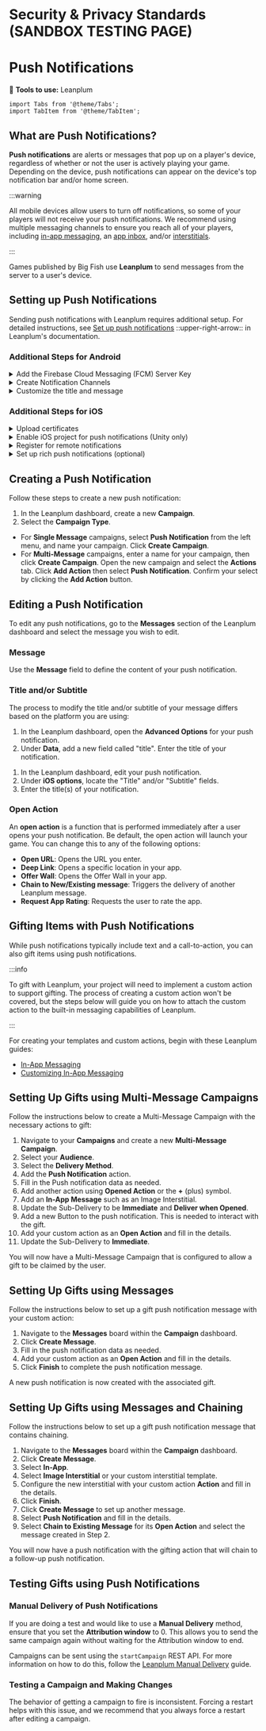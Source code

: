 # Security & Privacy Standards (SANDBOX TESTING PAGE)

# Push Notifications

:small_blue_diamond: **Tools to use:** Leanplum

```mdx-code-block
import Tabs from '@theme/Tabs';
import TabItem from '@theme/TabItem';
```

## What are Push Notifications? 

**Push notifications** are alerts or messages that pop up on a player's device, regardless of whether or not the user is actively playing your game. Depending on the device, push notifications can appear on the device's top notification bar and/or home screen. 

:::warning

All mobile devices allow users to turn off notifications, so some of your players will not receive your push notifications. We recommend using multiple messaging channels to ensure you reach all of your players, including [in-app messaging](./feature-inapp-messaging), an [app inbox](./feature-app-inbox.md), and/or [interstitials](./feature-interstitials.md).

:::

Games published by Big Fish use **Leanplum** to send messages from the server to a user's device. 

## Setting up Push Notifications

Sending push notifications with Leanplum requires additional setup. For detailed instructions, see [Set up push notifications](https://docs.leanplum.com/docs/set-up-push-notifications) ::upper-right-arrow:: in Leanplum's documentation. 

### Additional Steps for Android

<details>
  <summary>Add the Firebase Cloud Messaging (FCM) Server Key</summary>

Leanplum uses the Firebase Cloud Messaging service to deliver push notifications on Android devices. Because of this, add the FCM Server key to Leanplum's App Settings:

1. Retrieve and copy your FCM Server Key. 
  - In the Firebase console, click the gear icon next to **Overview**.
  - Go to **Project Settings**.
  - In your project's settings, go to the **Cloud Messaging** tab. In this section, you will find your **Server key**, which is your FCM Server Key.
2. In the Leanplum Dashboard, go to your **App Settings**.
3. Click on **Keys & Settings**.
4. In the left pane, open the **Push Notifications** tab.
5. Paste the FCM key from step 1 into the **Google API key** field.
</details>

<details>
  <summary>Create Notification Channels</summary>

You must define at least one default notification channel before you can start sending push notifications to your players through Leanplum. Use the ``addAndroidNotificationChannel`` and ``deleteAndroidNotificationChannel`` methods of the Leanplum API to add the notification channel(s) you would like to be accessible in the Leanplum dashboard. 

For more information, see Leanplum's documentation:

- [Android notification channels](https://docs.leanplum.com/docs/android-notification-channels) ::upper-right-arrow::
- [addAndroidNotificationChannel Method](https://docs.leanplum.com/reference/post_api-action-addandroidnotificationchannel) ::upper-right-arrow::
- [getAndroidNotificationChannel Method](https://docs.leanplum.com/reference/get_api-action-getandroidnotificationchannels) ::upper-right-arrow::
- [deleteAndroidNotificationChannel Method](https://docs.leanplum.com/reference/post_api-action-deleteandroidnotificationchannel) ::upper-right-arrow::

</details>

<details>
  <summary>Customize the title and message</summary>

By default, Android automatically uses your app's name as the title of push notifications. In addition, the contents of the message is empty. To modify the title and message of your push notification:

1. In the Leanplum dashboard, open the **Advanced Options** for your push notification.
2. Under **Data**, add a new field called "title". Enter the title of your notification.
3. Add a field called "message". Enter the message contents of your notification.

:::info

The above steps will change the title for a _single_ push notification. To apply this to all push notifications, [implement a push customizer](https://docs.leanplum.com/docs/customize-push-notifications-for-android#2-implement-the-push-customizer) ::upper-right-arrow::.

:::

For more information, see [Customize Android push notifications](https://docs.leanplum.com/docs/customize-push-notifications-for-android) ::upper-right-arrow:: in Leanplum's documentation.

</details>

### Additional Steps for iOS

<details>
  <summary>Upload certificates</summary>

Leanplum uses the Apple Push Notification service (APNs) to deliver push notifications on iOS devices. To complete setup, you must upload your iOS certificates to Leanplum:

1. Log in to your Apple Developer Portal provisioning profile.
2. In the **Identifiers > App IDs** section, select your app.
3. Click **Edit**, and enable **Push Notifications**.
4. Click **Create Certificate** for each of the Development and Production certificates and follow the onscreen instructions. _Do not reuse existing certificates_
5. Download the new certificate files.
6. In the Leanplum Dashboard, go to your **App Settings**.
7. Click on **Keys & Settings**.
8. In the left pane, open the **Push Notifications** tab.
9. Upload your .p12 certificates.

</details>

<details>
  <summary>Enable iOS project for push notifications (Unity only)</summary>

You need to enable your iOS project for push notifications. Add the **Push Notifications Capability** to the exported iOS project from Unity, either manually from Xcode or through a post-processor build script from Unity.

</details>

<details>
  <summary>Register for remote notifications</summary>

APNs must know the address of a user’s device before it can send notifications to that device. When you register your app with APNs, you will receive a globally unique device token, which is essentially the address of your app on the current device.

<Tabs>
  <TabItem value="unity" label="Unity iOS" default>
Use the ``Leanplum.RegisterForIOSRemoteNotifications()`` method to register your device through the iOS framework. This method should be called after Leanplum starts (``Leanplum.start()``) and asks the user to allow remote notifications directly from Unity. 

```csharp
// Registers the device through the iOS remote push framework
Leanplum.RegisterForIOSRemoteNotifications();
```
  </TabItem>
  <TabItem value="native" label="Native iOS">
Use ``UIApplication.registerForRemoteNotifications()`` to register your device and use push notification. This method must be used inside of your app delegate's ``applicationDidFinishLaunching`` method.

For more information, see [Configure your app for push notifications](https://docs.leanplum.com/reference/ios-push-notifications#step-7) ::upper-right-arrow:: in Leanplum's documentation.
  </TabItem>
</Tabs>

For more information, see:

- [Registering your app with APNs](https://developer.apple.com/documentation/usernotifications/registering-your-app-with-apns) ::upper-right-arrow::
- [Unity iOS push setup](https://docs.leanplum.com/reference/unity-push-notifications#unity-ios-push-setup) ::upper-right-arrow::
- [iOS push notifications](https://docs.leanplum.com/reference/ios-push-notifications) ::upper-right-arrow::

</details>

<details>
  <summary>Set up rich push notifications (optional)</summary>

Before sending any push notifications with images or items apart from text, follow the instructions on [Configuring your app for rich push](https://docs.leanplum.com/reference/ios-push-notifications#ios-rich-push-setup) ::upper-right-arrow:: in Leanplum's documentation to complete setup. 

</details>

## Creating a Push Notification

Follow these steps to create a new push notification:

1. In the Leanplum dashboard, create a new **Campaign**.
2. Select the **Campaign Type**.
  - For **Single Message** campaigns, select **Push Notification** from the left menu, and name your campaign. Click **Create Campaign**.
  - For **Multi-Message** campaigns, enter a name for your campaign, then click **Create Campaign**. Open the new campaign and select the **Actions** tab. Click **Add Action** then select **Push Notification**. Confirm your select by clicking the **Add Action** button.

## Editing a Push Notification

To edit any push notifications, go to the **Messages** section of the Leanplum dashboard and select the message you wish to edit. 

### Message

Use the **Message** field to define the content of your push notification.

### Title and/or Subtitle

The process to modify the title and/or subtitle of your message differs based on the platform you are using:

<Tabs>
  <TabItem value="android" label="Android" default>

1. In the Leanplum dashboard, open the **Advanced Options** for your push notification.
2. Under **Data**, add a new field called "title". Enter the title of your notification.

  </TabItem>
  <TabItem value="ios" label="iOS">

1. In the Leanplum dashboard, edit your push notification.
2. Under **iOS options**, locate the "Title" and/or "Subtitle" fields. 
3. Enter the title(s) of your notification.
  </TabItem>
</Tabs>

### Open Action

An **open action** is a function that is performed immediately after a user opens your push notification. Be default, the open action will launch your game. You can change this to any of the following options:

- **Open URL**: Opens the URL you enter.
- **Deep Link**: Opens a specific location in your app. 
- **Offer Wall**: Opens the Offer Wall in your app.
- **Chain to New/Existing message**: Triggers the delivery of another Leanplum message.
- **Request App Rating**: Requests the user to rate the app.

## Gifting Items with Push Notifications 

While push notifications typically include text and a call-to-action, you can also gift items using push notifications. 

:::info

To gift with Leanplum, your project will need to implement a custom action to support gifting. The process of creating a custom action won't be covered, but the steps below will guide you on how to attach the custom action to the built-in messaging capabilities of Leanplum.

:::

For creating your templates and custom actions, begin with these Leanplum guides:

- [In-App Messaging](https://docs.leanplum.com/reference/in-app-messaging)
- [Customizing In-App Messaging](https://docs.leanplum.com/reference/customizing-in-app-message-templates)

## Setting Up Gifts using Multi-Message Campaigns 

Follow the instructions below to create a Multi-Message Campaign with the necessary actions to gift:

1. Navigate to your **Campaigns** and create a new **Multi-Message Campaign**.
2. Select your **Audience**.
3. Select the **Delivery Method**.
4. Add the **Push Notification** action.
5. Fill in the Push notification data as needed.
6. Add another action using **Opened Action** or the **+** (plus) symbol.
7. Add an **In-App Message** such as an Image Interstitial.
8. Update the Sub-Delivery to be **Immediate** and **Deliver when Opened**.
9. Add a new Button to the push notification. This is needed to interact with the gift.
10. Add your custom action as an **Open Action** and fill in the details.
11. Update the Sub-Delivery to **Immediate**.

You will now have a Multi-Message Campaign that is configured to allow a gift to be claimed by the user.

## Setting Up Gifts using Messages 

Follow the instructions below to set up a gift push notification message with your custom action:

1. Navigate to the **Messages** board within the **Campaign** dashboard.
2. Click **Create Message**.
3. Fill in the push notification data as needed.
4. Add your custom action as an **Open Action** and fill in the details.
5. Click **Finish** to complete the push notification message.

A new push notification is now created with the associated gift.

## Setting Up Gifts using Messages and Chaining 

Follow the instructions below to set up a gift push notification message that contains chaining.

1. Navigate to the **Messages** board within the **Campaign** dashboard.
2. Click **Create Message**.
3. Select **In-App**.
4. Select **Image Interstitial** or your custom interstitial template.
5. Configure the new interstitial with your custom action **Action** and fill in the details.
6. Click **Finish**.
7. Click **Create Message** to set up another message.
8. Select **Push Notification** and fill in the details.
9. Select **Chain to Existing Message** for its **Open Action** and select the message created in Step 2.

You will now have a push notification with the gifting action that will chain to a follow-up push notification.

## Testing Gifts using Push Notifications 

### Manual Delivery of Push Notifications

If you are doing a test and would like to use a **Manual Delivery** method, ensure that you set the **Attribution window** to 0. This allows you to send the same campaign again without waiting for the Attribution window to end.

Campaigns can be sent using the ``startCampaign`` REST API. For more information on how to do this, follow the [Leanplum Manual Delivery](https://docs.leanplum.com/docs/manual-delivery) guide.

### Testing a Campaign and Making Changes 

The behavior of getting a campaign to fire is inconsistent. Forcing a restart helps with this issue, and we recommend that you always force a restart after editing a campaign.
